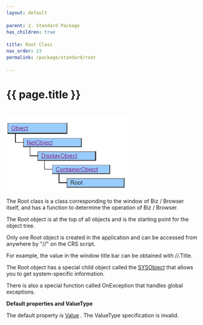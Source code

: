 ```yaml
---
layout: default

parent: 2. Standard Package
has_children: true

title: Root Class
nav_order: 23
permalink: /package/standard/root

---
```



# {{ page.title }}
<br>

<a href="/img/Package/Standard-Root.PNG" target="_blank">
<img src="/img/Package/Standard-Root.PNG" alt="login image"></a>

The Root class is a class corresponding to the window of Biz / Browser itself, and has a function to determine the operation of Biz / Browser.

The Root object is at the top of all objects and is the starting point for the object tree.

Only one Root object is created in the application and can be accessed from anywhere by "//" on the CRS script.

For example, the value in the window title bar can be obtained with //.Title. 

The Root object has a special child object called the <a href="/package/standard/root/sysobject">SYSObject</a> that allows you to get system-specific information.

There is also a special function called OnException that handles global exceptions.

**Default properties and ValueType**

The default property is <a href="/package/standard/pulldownlist/properties/value">Value</a> . The ValueType specification is invalid.